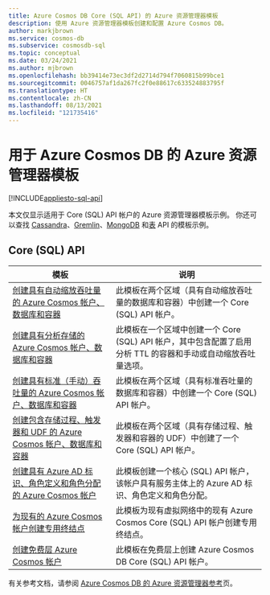 ```yaml
---
title: Azure Cosmos DB Core (SQL API) 的 Azure 资源管理器模板
description: 使用 Azure 资源管理器模板创建和配置 Azure Cosmos DB。
author: markjbrown
ms.service: cosmos-db
ms.subservice: cosmosdb-sql
ms.topic: conceptual
ms.date: 03/24/2021
ms.author: mjbrown
ms.openlocfilehash: bb39414e73ec3df2d2714d794f7060815b99bce1
ms.sourcegitcommit: 0046757af1da267fc2f0e88617c633524883795f
ms.translationtype: HT
ms.contentlocale: zh-CN
ms.lasthandoff: 08/13/2021
ms.locfileid: "121735416"
---
```

# <a name="azure-resource-manager-templates-for-azure-cosmos-db"></a>用于 Azure Cosmos DB 的 Azure 资源管理器模板
[!INCLUDE[appliesto-sql-api](includes/appliesto-sql-api.md)]

本文仅显示适用于 Core (SQL) API 帐户的 Azure 资源管理器模板示例。 你还可以查找 [Cassandra](cassandra/templates-samples.md)、[Gremlin](templates-samples-gremlin.md)、[MongoDB](mongodb/resource-manager-template-samples.md) 和[表](table/resource-manager-templates.md) API 的模板示例。

## <a name="core-sql-api"></a>Core (SQL) API

|**模板**|**说明**|
|---|---|
|[创建具有自动缩放吞吐量的 Azure Cosmos 帐户、数据库和容器](manage-with-templates.md#create-autoscale) | 此模板在两个区域（具有自动缩放吞吐量的数据库和容器）中创建一个 Core (SQL) API 帐户。 |
|[创建具有分析存储的 Azure Cosmos 帐户、数据库和容器](manage-with-templates.md#create-analytical-store) | 此模板在一个区域中创建一个 Core (SQL) API 帐户，其中包含配置了启用分析 TTL 的容器和手动或自动缩放吞吐量选项。 |
|[创建具有标准（手动）吞吐量的 Azure Cosmos 帐户、数据库和容器](manage-with-templates.md#create-manual) | 此模板在两个区域（具有标准吞吐量的数据库和容器）中创建一个 Core (SQL) API 帐户。 |
|[创建包含存储过程、触发器和 UDF 的 Azure Cosmos 帐户、数据库和容器](manage-with-templates.md#create-sproc) | 此模板在两个区域（具有存储过程、触发器和容器的 UDF）中创建了一个 Core (SQL) API 帐户。 |
|[创建具有 Azure AD 标识、角色定义和角色分配的 Azure Cosmos 帐户](manage-with-templates.md#create-rbac) | 此模板创建一个核心 (SQL) API 帐户，该帐户具有服务主体上的 Azure AD 标识、角色定义和角色分配。 |
|[为现有的 Azure Cosmos 帐户创建专用终结点](how-to-configure-private-endpoints.md#create-a-private-endpoint-by-using-a-resource-manager-template) |  此模板为现有虚拟网络中的现有 Azure Cosmos Core (SQL) API 帐户创建专用终结点。 |
|[创建免费层 Azure Cosmos 帐户](manage-with-templates.md#free-tier) |  此模板在免费层上创建 Azure Cosmos DB Core (SQL) API 帐户。 |

有关参考文档，请参阅 [Azure Cosmos DB 的 Azure 资源管理器参考](/azure/templates/microsoft.documentdb/allversions)页。
